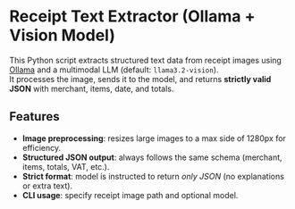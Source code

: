 # Receipt Text Extractor (Ollama + Vision Model)

This Python script extracts structured text data from receipt images using [Ollama](https://ollama.com/) and a multimodal LLM (default: `llama3.2-vision`).  
It processes the image, sends it to the model, and returns **strictly valid JSON** with merchant, items, date, and totals.

## Features

- **Image preprocessing**: resizes large images to a max side of 1280px for efficiency.  
- **Structured JSON output**: always follows the same schema (merchant, items, totals, VAT, etc.).  
- **Strict format**: model is instructed to return *only JSON* (no explanations or extra text).  
- **CLI usage**: specify receipt image path and optional model.  
